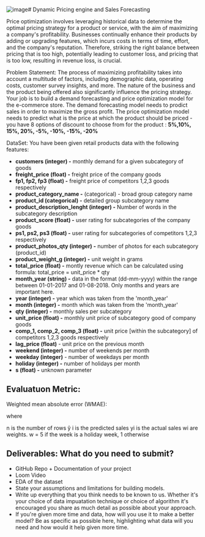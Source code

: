 ![image](https://github.com/laishawadhwa/ML-Take-Home-assignment/assets/25785830/2ded5d21-cab1-45b0-ab0a-9b98d53f40fe)# Dynamic Pricing engine and Sales Forecasting

Price optimization involves leveraging historical data to determine the optimal pricing strategy for a product or service, with the aim of maximizing a company's profitability. Businesses continually enhance their products by adding or upgrading features, which incurs costs in terms of time, effort, and the company's reputation. Therefore, striking the right balance between pricing that is too high, potentially leading to customer loss, and pricing that is too low, resulting in revenue loss, is crucial.

 Problem Statement: The process of maximizing profitability takes into account a multitude of factors, including demographic data, operating costs, customer survey insights, and more. The nature of the business and the product being offered also significantly influence the pricing strategy. Your job is to build a demand forecasting and price optimization model for the e-commerce store.
 The demand forecasting model needs to prodict sales in order to maximize the gross profit.
The price optimization model needs to predict what is the price at which the product should be priced -  you have 8 options of discount to choose from for the product : **5%,10%, 15%, 20%, -5%, -10%, -15%, -20%**

 DataSet: You have been given retail products data with the following features:

- **customers (integer) -** monthly demand for a given subcategory of goods
- **freight_price (float) -** freight price of the company goods
- **fp1, fp2, fp3 (float) -** freight price of competitors 1,2,3 goods respectively
- **product_category_name -** (categorical) - broad group category name
- **product_id (categorical) -** detailed group subcategory name
- **product_description_lenght (integer) -** Number of words in the subcategory description
- **product_score (float) -** user rating for subcategories of the company goods
- **ps1, ps2, ps3 (float) -** user rating for subcategories of competitors 1,2,3 respectively
- **product_photos_qty (integer) -** number of photos for each subcategory (product_id)
- **product_weight_g (integer) -** unit weight in grams
- **total_price (float) -** montly revenue which can be calculated using formula: total_price = unit_price * qty
- **month_year (string) -** data in the format (dd-mm-yyyy) within the range between 01-01-2017 and 01-08-2018. Only months and years are important here.
- **year (integer) -** year which was taken from the 'month_year'
- **month (integer) -** month which was taken from the 'month_year'
- **qty (integer) -** monthly sales per subcategory
- **unit_price (float) -** monthly unit price of subcategory good of company goods
- **comp_1, comp_2, comp_3 (float) -** unit price [within the subcategory] of competitors 1,2,3 goods respectively
- **lag_price (float)** - unit price on the previous month
- **weekend (integer) -** number of weekends per month
- **weekday (integer)** - number of weekdays per month
- **holiday (integer) -** number of holidays per month
- **s (float) -** unknown parameter

## Evaluatuon Metric: 
Weighted mean absolute error (WMAE):

where

n is the number of rows
ŷ i is the predicted sales
yi is the actual sales
wi are weights. w = 5 if the week is a holiday week, 1 otherwise


 ## Deliverables: What do you need to submit?
 - GitHub Repo + Documentation of your project
 - Loom Video
 - EDA of the dataset
 - State your assumptions and limitations for building models.
 - Write up everything that you think needs to be known to us. Whether it's your choice of data impuatation technique or choice of algorithm it's encouraged you share as much detail as possible about your approach.
 - If you're given more time and data, how will you use it to make a better model? Be as specific as possible here, highlighting what data will you need and how would it help given more time.
   
